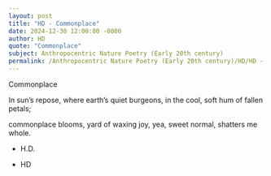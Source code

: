 ```yaml
---
layout: post
title: "HD - Commonplace"
date: 2024-12-30 12:00:00 -0000
author: HD
quote: "Commonplace"
subject: Anthropocentric Nature Poetry (Early 20th century)
permalink: /Anthropocentric Nature Poetry (Early 20th century)/HD/HD - Commonplace
---
```


Commonplace

In sun’s repose,
where earth’s quiet burgeons,
in the cool, soft hum
of fallen petals;  

commonplace blooms,
yard of waxing joy,
yea, sweet normal,
shatters me whole.  

- H.D.

- HD
